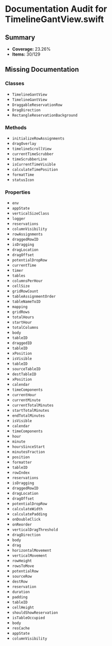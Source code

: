 # Documentation Audit for TimelineGantView.swift

## Summary

- **Coverage:** 23.26%
- **Items:** 30/129

## Missing Documentation

### Classes
- `TimelineGantView`
- `TimelineGantView`
- `DraggableReservationRow`
- `DragDirection`
- `RectangleReservationBackground`

### Methods
- `initializeRowAssignments`
- `dragOverlay`
- `timelineScrollView`
- `currentTimeScrubber`
- `timeScrubberLine`
- `isCurrentTimeVisible`
- `calculateTimePosition`
- `formatTime`
- `statusIcon`

### Properties
- `env`
- `appState`
- `verticalSizeClass`
- `logger`
- `reservations`
- `columnVisibility`
- `rowAssignments`
- `draggedRowID`
- `isDragging`
- `dragLocation`
- `dragOffset`
- `potentialDropRow`
- `currentTime`
- `timer`
- `tables`
- `columnsPerHour`
- `cellSize`
- `gridRowCount`
- `tableAssignmentOrder`
- `tableNameToID`
- `mapping`
- `gridRows`
- `totalHours`
- `startHour`
- `totalColumns`
- `body`
- `tableID`
- `draggedID`
- `tableID`
- `xPosition`
- `isVisible`
- `tableID`
- `sourceTableID`
- `destTableID`
- `xPosition`
- `calendar`
- `timeComponents`
- `currentHour`
- `currentMinute`
- `currentTotalMinutes`
- `startTotalMinutes`
- `endTotalMinutes`
- `isVisible`
- `calendar`
- `timeComponents`
- `hour`
- `minute`
- `hoursSinceStart`
- `minutesFraction`
- `position`
- `formatter`
- `tableID`
- `rowIndex`
- `reservations`
- `isDragging`
- `draggedRowID`
- `dragLocation`
- `dragOffset`
- `potentialDropRow`
- `calculateWidth`
- `calculatePadding`
- `onDoubleClick`
- `onReorder`
- `verticalDragThreshold`
- `dragDirection`
- `body`
- `drag`
- `horizontalMovement`
- `verticalMovement`
- `rowHeight`
- `rowsToMove`
- `potentialRow`
- `sourceRow`
- `destRow`
- `reservation`
- `duration`
- `padding`
- `tableID`
- `cellHeight`
- `shouldShowReservation`
- `isTableOccupied`
- `body`
- `resCache`
- `appState`
- `columnVisibility`
